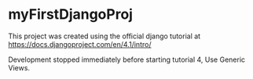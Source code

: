 # myFirstDjangoProj

This project was created using the official django tutorial at
https://docs.djangoproject.com/en/4.1/intro/

Development stopped immediately before starting tutorial 4, Use Generic Views.
